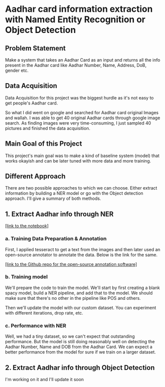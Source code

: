 <h1>Aadhar card information extraction with Named Entity Recognition or Object Detection</h1>
<h2>Problem Statement</h2>
<p>Make a system that takes an Aadhar Card as an input and returns all the info present in the Aadhar card like Aadhar Number, Name, Address, DoB, gender etc.</p>
<h2>Data Acquisition</h2>
<p>Data Acquisition for this project was the biggest hurdle as it's not easy to get people's Aadhar card. </p>
<p>So what I did went on google and searched for Aadhar card original Images and wallah. I was able to get 40 original Aadhar cards through google image search. As finding images were very time-consuming, I just sampled 40 pictures and finished the data acquisition. </p>
<h2>Main Goal of this Project</h2>
<p>This project's main goal was to make a kind of baseline system (model) that works okayish and can be later tuned with more data and more training. </p>
<h2>Different Approach</h2>
<p>There are two possible approaches to which we can choose. Either extract information by building a NER model or go with the Object detection approach. I'll give a summary of both methods.</p>
<h2>1. Extract Aadhar info through NER</h2>
<a href="https://github.com/rumankhan1/gov-id-info-extraction-with-spacy-od/blob/main/github_aadhar_extraction_ner.ipynb">[link to the notebook]</a> <br>
<h3>a. Training Data Preparation & Annotation</h3>
<p>First, I applied tesseract to get a text from the images and then later used an open-source annotator to annotate the data. Below is the link for the same.</p>
<a href="https://github.com/rumankhan1/ner-annotator">[link to the Github repo for the open-source annotation software]</a> <br>
<h3>b. Training model</h3>
<p>We'll prepare the code to train the model. We'll start by first creating a blank spacy model, build a NER pipeline, and add that to the model. We should make sure that there's no other in the pipeline like POS and others.</p>
<p>Then we'll update the model with our custom dataset. You can experiment with different iterations, drop rate, etc. </p>
<h3>c. Performance with NER</h3>
<p>Well, we had a tiny dataset, so we can't expect that outstanding performance. But the model is still doing reasonably well on detecting the Aadhar Number, Name and DOB from the Aadhar Card. We can expect a better performance from the model for sure if we train on a larger dataset. </p>
<h2>2. Extract Aadhar info through Object Detection</h2>
<p>I'm working on it and I'll update it soon</p>
<h3></h3>
<p></p>







